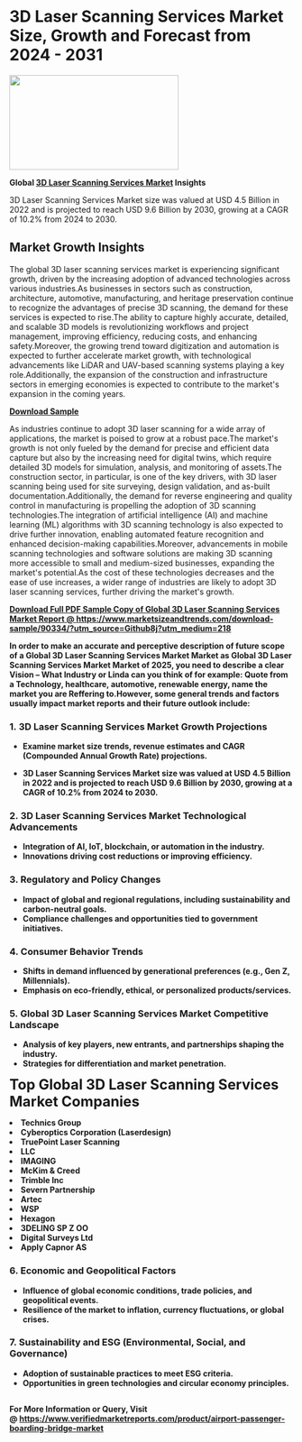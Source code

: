 <H1>3D Laser Scanning Services Market Size, Growth and Forecast from 2024 - 2031</H1><img class="aligncenter size-medium wp-image-584254" src="https://thirdeyenews.in/wp-content/uploads/2024/09/Global-Market-Research-300x168.jpeg" alt="" width="300" height="168" /><p><strong>Global&nbsp;<a href="https://www.marketsizeandtrends.com/download-sample/90334/?utm_source=Github8j?utm_medium=218">3D Laser Scanning Services Market</a> Insights</strong></p><p>3D Laser Scanning Services Market size was valued at USD 4.5 Billion in 2022 and is projected to reach USD 9.6 Billion by 2030, growing at a CAGR of 10.2% from 2024 to 2030.</p><p><h2>Market Growth Insights</h2> <p>The global 3D laser scanning services market is experiencing significant growth, driven by the increasing adoption of advanced technologies across various industries.As businesses in sectors such as construction, architecture, automotive, manufacturing, and heritage preservation continue to recognize the advantages of precise 3D scanning, the demand for these services is expected to rise.The ability to capture highly accurate, detailed, and scalable 3D models is revolutionizing workflows and project management, improving efficiency, reducing costs, and enhancing safety.Moreover, the growing trend toward digitization and automation is expected to further accelerate market growth, with technological advancements like LiDAR and UAV-based scanning systems playing a key role.Additionally, the expansion of the construction and infrastructure sectors in emerging economies is expected to contribute to the market's expansion in the coming years.</p> <p><strong><a href="#">Download Sample</a></strong></p> <p>As industries continue to adopt 3D laser scanning for a wide array of applications, the market is poised to grow at a robust pace.The market's growth is not only fueled by the demand for precise and efficient data capture but also by the increasing need for digital twins, which require detailed 3D models for simulation, analysis, and monitoring of assets.The construction sector, in particular, is one of the key drivers, with 3D laser scanning being used for site surveying, design validation, and as-built documentation.Additionally, the demand for reverse engineering and quality control in manufacturing is propelling the adoption of 3D scanning technologies.The integration of artificial intelligence (AI) and machine learning (ML) algorithms with 3D scanning technology is also expected to drive further innovation, enabling automated feature recognition and enhanced decision-making capabilities.Moreover, advancements in mobile scanning technologies and software solutions are making 3D scanning more accessible to small and medium-sized businesses, expanding the market's potential.As the cost of these technologies decreases and the ease of use increases, a wider range of industries are likely to adopt 3D laser scanning services, further driving the market's growth.</p> <p><strong><a href="#"></p><p><span class=""><strong>Download Full PDF Sample Copy of Global 3D Laser Scanning Services Market Report</strong> @ <a href="https://www.marketsizeandtrends.com/download-sample/90334/?utm_source=Github8j?utm_medium=218" target="_blank">https://www.marketsizeandtrends.com/download-sample/90334/?utm_source=Github8j?utm_medium=218</a></span></p><p>In order to make an accurate and perceptive description of future scope of a Global&nbsp;3D Laser Scanning Services Market Market as Global&nbsp;3D Laser Scanning Services Market Market of 2025, you need to describe a clear Vision &ndash; What Industry or Linda can you think of for example: Quote from a Technology, healthcare, automotive, renewable energy, name the market you are Reffering to.However, some general trends and factors usually impact market reports and their future outlook include:</p><h3>1.&nbsp;<strong>3D Laser Scanning Services Market Growth Projections</strong></h3><ul><li>Examine market size trends, revenue estimates and CAGR (Compounded Annual Growth Rate) projections.</li><li><p>3D Laser Scanning Services Market size was valued at USD 4.5 Billion in 2022 and is projected to reach USD 9.6 Billion by 2030, growing at a CAGR of 10.2% from 2024 to 2030.</p></li></ul><h3>2.&nbsp;<strong>3D Laser Scanning Services Market Technological Advancements</strong></h3><ul><li>Integration of AI, IoT, blockchain, or automation in the industry.</li><li>Innovations driving cost reductions or improving efficiency.</li></ul><h3>3.&nbsp;<strong>Regulatory and Policy Changes</strong></h3><ul><li>Impact of global and regional regulations, including sustainability and carbon-neutral goals.</li><li>Compliance challenges and opportunities tied to government initiatives.</li></ul><h3>4.&nbsp;<strong>Consumer Behavior Trends</strong></h3><ul><li>Shifts in demand influenced by generational preferences (e.g., Gen Z, Millennials).</li><li>Emphasis on eco-friendly, ethical, or personalized products/services.</li></ul><h3>5.&nbsp;<strong>Global 3D Laser Scanning Services Market Competitive Landscape</strong></h3><ul><li>Analysis of key players, new entrants, and partnerships shaping the industry.</li><li>Strategies for differentiation and market penetration.</li></ul><p data-pm-slice="1 1 []"><span style="color: inherit; font-family: inherit; font-size: 25px;">Top Global 3D Laser Scanning Services Market Companies</span></p><div class="" data-test-id=""><p><li>Technics Group</li><li> Cyberoptics Corporation (Laserdesign)</li><li> TruePoint Laser Scanning</li><li> LLC</li><li> IMAGING</li><li> McKim & Creed</li><li> Trimble Inc</li><li> Severn Partnership</li><li> Artec</li><li> WSP</li><li> Hexagon</li><li> 3DELING SP Z OO</li><li> Digital Surveys Ltd</li><li> Apply Capnor AS</li></p></div><h3>6.&nbsp;<strong>Economic and Geopolitical Factors</strong></h3><ul><li>Influence of global economic conditions, trade policies, and geopolitical events.</li><li>Resilience of the market to inflation, currency fluctuations, or global crises.</li></ul><h3>7.&nbsp;<strong>Sustainability and ESG (Environmental, Social, and Governance)</strong></h3><ul><li>Adoption of sustainable practices to meet ESG criteria.</li><li>Opportunities in green technologies and circular economy principles.</li></ul><h2><strong style="font-size: 14px;">For More Information or Query, Visit @&nbsp;</strong><a style="background-color: #ffffff; font-size: 14px;" href="https://www.marketsizeandtrends.com/report/3d-laser-scanning-services-market/" target="_blank">https://www.verifiedmarketreports.com/product/airport-passenger-boarding-bridge-market</a></h2>